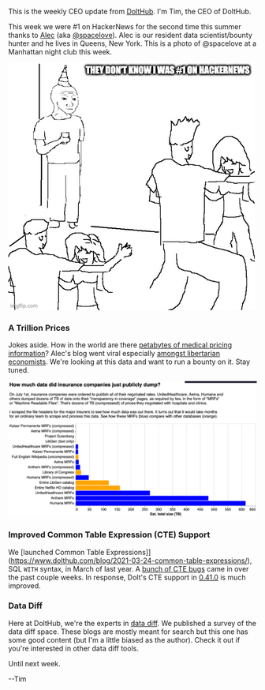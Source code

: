 This is the weekly CEO update from [DoltHub](https://www.dolthub.com/). I'm Tim, the CEO of DoltHub.

This week we were #1 on HackerNews for the second time this summer thanks to [Alec](https://www.dolthub.com/team#alec) (aka [@spacelove](https://discord.com/invite/RFwfYpu)). Alec is our resident data scientist/bounty hunter and he lives in Queens, New York. This is a photo of @spacelove at a Manhattan night club this week.

[![HackerNews meme](../images/hackernews-meme.jpeg)](https://www.dolthub.com/blog/2022-09-02-a-trillion-prices/)

### A Trillion Prices

Jokes aside. How in the world are there [petabytes of medical pricing information](https://www.dolthub.com/blog/2022-09-02-a-trillion-prices/)? Alec's blog went viral especially [amongst libertarian economists](https://marginalrevolution.com/marginalrevolution/2022/09/thursday-assorted-links-371.html). We're looking at this data and want to run a bounty on it. Stay tuned.

![A Trillion Prices](../images/trillion-prices.png)

### Improved Common Table Expression (CTE) Support

We [launched Common Table Expressions]](https://www.dolthub.com/blog/2021-03-24-common-table-expressions/), SQL `WITH` syntax, in March of last year. A [bunch of CTE bugs](https://github.com/dolthub/dolt/issues?q=is%3Aissue+CTE) came in over the past couple weeks. In response, Dolt's CTE support in [0.41.0](https://github.com/dolthub/dolt/releases/tag/v0.41.0) is much improved.

### Data Diff

Here at DoltHub, we're the experts in [data diff](https://www.dolthub.com/blog/2022-09-09-data-diff/). We published a survey of the data diff space. These blogs are mostly meant for search but this one has some good content (but I'm a little biased as the author). Check it out if you're interested in other data diff tools.

Until next week.

--Tim
